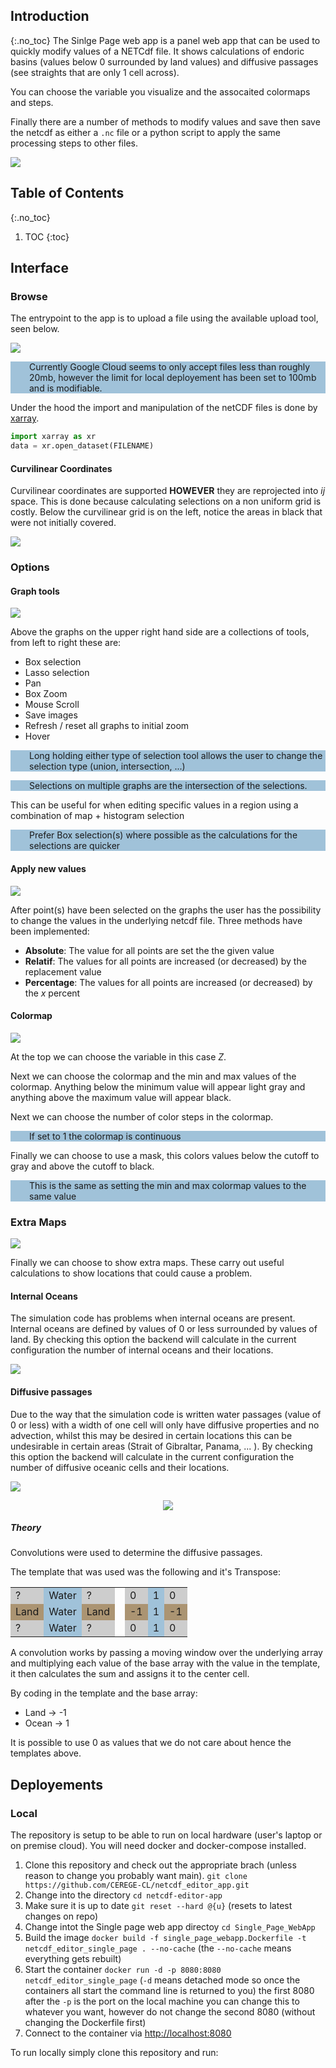 ## Introduction
{:.no_toc}
The Sinlge Page web app is a panel web app that can be used to quickly modify values of a NETCdf file. It shows calculations of endoric basins (values below 0 surrounded by land values) and diffusive passages (see straights that are only 1 cell across).

You can choose the variable you visualize and the assocaited colormaps and steps.

Finally there are a number of methods to modify values and save then save the netcdf as either a `.nc` file or a python script to apply the same processing steps to other files.

![](img/ui.png)

## Table of Contents
{:.no_toc}
1. TOC
{:toc}

## Interface

### Browse

The entrypoint to the app is to upload a file using the available upload tool, seen below.

![](img/browse.png)

<p style="background-color: rgb(160, 194, 217);padding-left: 30px;">
Currently Google Cloud seems to only accept files less than roughly 20mb, however the limit for local deployement has been set to 100mb and is modifiable.
</p>

Under the hood the import and manipulation of the netCDF files is done by [xarray](https://xarray.pydata.org/en/stable/). 

```python
import xarray as xr
data = xr.open_dataset(FILENAME)
```

#### Curvilinear Coordinates

Curvilinear coordinates are supported __HOWEVER__ they are reprojected into _ij_ space. This is done because calculating selections on a non uniform grid is costly. Below the curvilinear grid is on the left, notice the areas in black that were not initially covered.

![](img/curvilinear_import.png)

### Options

#### Graph tools

![](img/options.png)

Above the graphs on the upper right hand side are a collections of tools, from left to right these are:
- Box selection
- Lasso selection
- Pan
- Box Zoom
- Mouse Scroll
- Save images
- Refresh / reset all graphs to initial zoom
- Hover

<p style="background-color: rgb(160, 194, 217);padding-left: 30px;">
Long holding either type of selection tool allows the user to change the selection type (union, intersection, ...)
</p>

<p style="background-color: rgb(160, 194, 217);padding-left: 30px;">
Selections on multiple graphs are the intersection of the selections.

This can be useful for when editing specific values in a region using a combination of map + histogram selection
</p>

<p style="background-color: rgb(160, 194, 217);padding-left: 30px;">
Prefer Box selection(s) where possible as the calculations for the selections are quicker
</p>

#### Apply new values

![](img/apply_values.png)

After point(s) have been selected on the graphs the user has the possibility to change the values in the underlying netcdf file. Three methods have been implemented:

- __Absolute__: The value for all points are set the the given value
- __Relatif__: The values for all points are increased (or decreased) by the replacement value
- __Percentage__: The values for all points are increased (or decreased) by the _x_ percent

#### Colormap

![](img/colormap_options.png)

At the top we can choose the variable in this case _Z_.

Next we can choose the colormap and the min and max values of the colormap. Anything below the minimum value will appear light gray and anything above the maximum value will appear black.

Next we can choose the number of color steps in the colormap.
<p style="background-color: rgb(160, 194, 217);padding-left: 30px;">
If set to 1 the colormap is continuous
</p>



Finally we can choose to use a mask, this colors values below the cutoff to gray and above the cutoff to black. 

<p style="background-color: rgb(160, 194, 217);padding-left: 30px;">
This is the same as setting the min and max colormap values to the same value
</p>

### Extra Maps

![](img/extra_maps_options.png)

Finally we can choose to show extra maps. These carry out useful calculations to show locations that could cause a problem.

#### Internal Oceans

The simulation code has problems when internal oceans are present. Internal oceans are defined by values of 0 or less surrounded by values of land. By checking this option the backend will calculate in the current configuration the number of internal oceans and their locations.

![](img/internal_oceans.png)

#### Diffusive passages

Due to the way that the simulation code is written water passages (value of 0 or less) with a width of one cell will only have diffusive properties and no advection, whilst this may be desired in certain locations this can be undesirable in certain areas (Strait of Gibraltar, Panama, ... ). By checking this option the backend will calculate in the current configuration the number of diffusive oceanic cells and their locations.

![](img/diffusive_global.png)

<p align="center">
  <img src="img/panama.png" />
</p>

##### Theory

Convolutions were used to determine the diffusive passages.

The template that was used was the following and it's Transpose:

<table style="border: white;">
<tr style="border: white;">
    <td style="background-color: rgb(205, 205, 205);border: none;">?</td>
    <td style="background-color: rgb(160, 194, 217);border: none;">Water</td>
    <td style="background-color: rgb(205, 205, 205);border: none;">?</td>
    <td style="border: none;"></td>
    <td style="background-color: rgb(205, 205, 205);border: none;">0</td>
    <td style="background-color: rgb(160, 194, 217);border: none;">1</td>
    <td style="background-color: rgb(205, 205, 205);border: none;">0</td>
</tr>
<tr style="border: white;">
    <td style="background-color: rgb(171, 148, 114);border: none;">Land</td>
    <td style="background-color: rgb(160, 194, 217);border: none;">Water</td>
    <td style="background-color: rgb(171, 148, 114);border: none;">Land</td>
    <td style="border: none;"></td>
    <td style="background-color: rgb(171, 148, 114);border: none;">-1</td>
    <td style="background-color: rgb(160, 194, 217);border: none;">1</td>
    <td style="background-color: rgb(171, 148, 114);border: none;">-1</td>
</tr>
<tr style="border: white;">
    <td style="background-color: rgb(205, 205, 205);border: none;">?</td>
    <td style="background-color: rgb(160, 194, 217);border: none;">Water</td>
    <td style="background-color: rgb(205, 205, 205);border: none;">?</td>
    <td style="border: none;"></td>
    <td style="background-color: rgb(205, 205, 205);border: none;">0</td>
    <td style="background-color: rgb(160, 194, 217);border: none;">1</td>
    <td style="background-color: rgb(205, 205, 205);border: none;">0</td>
</tr>
</table>

A convolution works by passing a moving window over the underlying array and multiplying each value of the base array with the value in the template, it then calculates the sum and assigns it to the center cell. 

By coding in the template and the base array:
- Land -> -1 
- Ocean -> 1

It is possible to use 0 as values that we do not care about hence the templates above.

## Deployements

<!-- ![](img/workflow.png) -->

### Local
The repository is setup to be able to run on local hardware (user's laptop or on premise cloud). You will need docker and docker-compose installed.

1. Clone this repository and check out the appropriate brach (unless reason to change you probably want main). `git clone https://github.com/CEREGE-CL/netcdf_editor_app.git`
1. Change into the directory `cd netcdf-editor-app`
1. Make sure it is up to date `git reset --hard @{u}` (resets to latest changes on repo)
1. Change intot the Single page web app directoy `cd Single_Page_WebApp`
1. Build the image `docker build -f single_page_webapp.Dockerfile -t netcdf_editor_single_page . --no-cache` (the `--no-cache` means everything gets rebuilt)
1. Start the container `docker run -d -p 8080:8080 netcdf_editor_single_page` (`-d` means detached mode so once the containers all start the command line is returned to you) the first 8080 after the `-p` is the port on the local machine you can change this to whatever you want, however do not change the second 8080 (without changing the Dockerfile first)
1. Connect to the container via [http://localhost:8080](http://localhost:8080)

 To run locally simply clone this repository and run:

<!-- ### Cloud

#### [Heroku](https://netcdf-editor-app.herokuapp.com)

[![Heroku App Status](https://heroku-shields.herokuapp.com/netcdf-editor-app)](https://netcdf-editor-app.herokuapp.com)

Heroku is a free service that is automatically deployed from the github repo when the `main` branch is updated. 

Being a free service ressource are limited and the app is laggy. This is maybe the best way to get a gist of what is happening but not useful for carrying out work. 

You can test the app [here](https://netcdf-editor-app.herokuapp.com)

#### [Google Cloud](https://netcdf-editor.ew.r.appspot.com/app)

We are testing using Google Cloud (Google App Engine) to build and run the App. In the same manner a trigger has been setup so that when `main` is updated a build and deployment occurs automatically.

Currently the App is running on free credits, however when these credits run out we have to decide if we carry on using this service or not.

You can test the app [here](https://netcdf-editor.ew.r.appspot.com/app) -->